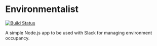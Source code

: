 # Environmentalist
[![Build Status](https://travis-ci.org/wildbit/postmark.js.svg?branch=master)](https://travis-ci.org/wildbit/postmark.js)

A simple Node.js app to be used with Slack for managing environment occupancy.

